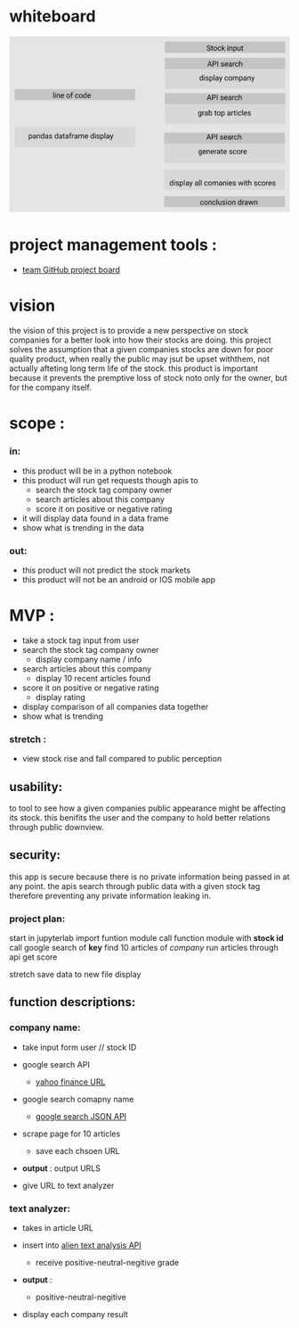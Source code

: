 # whiteboard
![whiteboard image 1](/assets/whiteboard-1.png)
# project management tools : 
- [team GitHub project board](https://github.com/team-egg/tendr/projects/1?add_cards_query=is%3Aopen)

# vision
the vision of this project is to provide a new perspective on stock companies for a better look into how their stocks are doing. this project solves the assumption that a given companies stocks are down for poor quality product, when really the public may jsut be upset withthem, not actually afteting long term life of the stock. this product is important because it prevents the premptive loss of stock noto only for the owner, but for the company itself. 

# scope :
### in:
- this product will be in a python notebook
- this product will run get requests though apis to 
    - search the stock tag company owner
    - search articles about this company
    - score it on positive or negative rating
- it will display  data found in a data frame
- show what is trending in the data

### out:
- this product will not predict the stock markets
- this product will not be an android or IOS mobile app

# MVP :
- take a stock tag input from user
- search the stock tag company owner
    - display company name / info
- search articles about this company
    - display 10 recent articles found
- score it on positive or negative rating
    - display rating
- display comparison of all companies data together
- show what is trending
### stretch :
- view stock rise and fall compared to public perception

## usability:
to tool to see how a given companies public appearance might be affecting its stock. this benifits the user and the company to hold better relations through public downview.

## security:
this app is secure because there is no private information being passed in at any point. the apis search through public data with a given stock tag therefore preventing any private information leaking in. 


### project plan: 
start in jupyterlab
import funtion module
call function module with **stock id**
call google search of **key**
find 10 articles of *company*
run articles through api
get score

stretch
save data to new file
display

## function descriptions:
### company name:
- take input form user // stock ID

- google search API 
    - [yahoo finance URL](https://finance.yahoo.com/quote/{stock_id})
- google search comapny name
    - [google search JSON API](https://developers.google.com/custom-search/v1/overview)
- scrape page for 10 articles
    - save each chsoen URL 
- **output** : output URLS 

- give URL to text analyzer

### text analyzer:
- takes in article URL
- insert into [alien text analysis API]()
    - receive positive-neutral-negitive grade
- **output** :
    - positive-neutral-negitive

- display each company result


